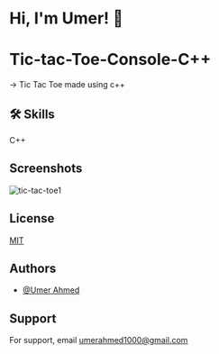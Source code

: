 
# Hi, I'm Umer! 👋

# Tic-tac-Toe-Console-C++
-> Tic Tac Toe made using c++

## 🛠 Skills
C++


## Screenshots
![tic-tac-toe1](https://user-images.githubusercontent.com/84404257/161023653-7e55301a-070f-4854-9acf-f5520e34f216.png)



## License


[MIT](https://choosealicense.com/licenses/mit/)


## Authors

- [@Umer Ahmed](https://www.github.com/imumer12)


## Support

For support, email umerahmed1000@gmail.com
